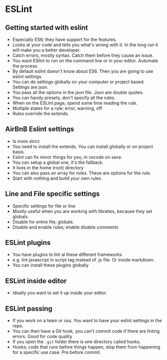 # ESLint

## Getting started with eslint
* Especially ES6; they have support for the features.
* Looks at your code and tells you what's wrong with it. In the long run it will make you a better developer.
* Catch errors, mostly syntax. Catch them before they cause an issue.
* You want ESlint to run on the command line or in your editor. Automate the process.
* By default eslint doesn't know about ES6. Then you are going to use eslint settings.
* You can do settings globally on your computer or project based. Settings are json.
* You pass all the options in the json file. Json are double quotes.
* You can handy presets, don't specify all the rules.
* When on the ESLint page, spend some time reading the rule.
* Multiple states for a rule; error, warning, off
* Rules override the extends.

## AirBnB Eslint settings
* Is more strict
* You need to install the extends. You can install globally or on project basis.
* Eslint can fix minor things for you, in vscode on save.
* You can setup a global one, it's the fallback.
* It lives in the home (root) directory
* You can also pass an array for rules. These are options for the rule.
* Start with nothing and build your own rules.

## Line and File specific settings
* Specific settings for file or line
* Mostly useful when you are working with libraties, because they set globals.
* Disable for entire file; globals.
* Disable and enable rules; enable disable comments

## ESLint plugins
* You have plugins to lint al these different frameworks
* e.g. lint javascript in script tag instead of .js file. Or inside markdown.
* You can install these plugins globally

## ESLint inside editor
* Ideally you want to set it up inside your editor.

## ESLint passing
* If you work on a team or oss. You want to have your eslint settings in the repo.
* You can then have a Git hook, you can't commit code if there are linting errors. Good for code quality
* If you open the `.git` folder there is one directory called hooks.
* Hooks; code that runs before things happen, stop them from happening for a specific use case. Pre before commit.